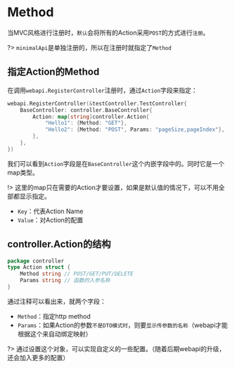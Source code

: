 # Method
当MVC风格进行注册时，`默认`会将所有的Action采用`POST`的方式进行`注册`。

?> `minimalApi`是单独注册的，所以在注册时就指定了`Method`

## 指定Action的Method
在调用`webapi.RegisterController`注册时，通过`Action`字段来指定：
```go
webapi.RegisterController(&testController.TestController{
    BaseController: controller.BaseController{
        Action: map[string]controller.Action{
            "Hello1": {Method: "GET"},
            "Hello2": {Method: "POST", Params: "pageSize,pageIndex"},
        },
    },
})
```
我们可以看到`Action`字段是在`BaseController`这个内嵌字段中的。同时它是一个map类型。

!> 这里的map只在需要的Action才要设置，如果是默认值的情况下，可以不用全部都显示指定。

- `Key`：代表Action Name
- `Value`：对Action的配置

## controller.Action的结构
```go
package controller
type Action struct {
	Method string // POST/GET/PUT/DELETE
	Params string // 函数的入参名称
}
```
通过注释可以看出来，就两个字段：
- `Method`：指定http method
- `Params`：如果Action的参数`不是DTO模式时`，则要`显示传参数的名称`（webapi才能根据这个来自动绑定映射）

?> 通过设置这个对象，可以实现自定义的一些配置。（随着后期webapi的升级，还会加入更多的配置）